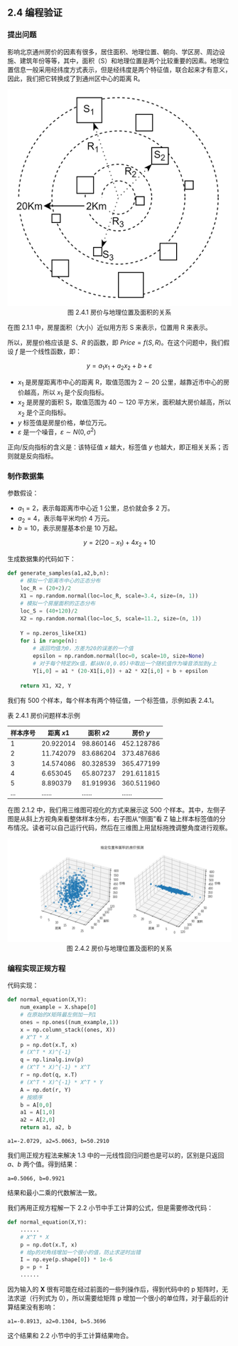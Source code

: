 
## 2.4 编程验证

### 提出问题

影响北京通州房价的因素有很多，居住面积、地理位置、朝向、学区房、周边设施、建筑年份等等，其中，面积（S）和地理位置是两个比较重要的因素。地理位置信息一般采用经纬度方式表示，但是经纬度是两个特征值，联合起来才有意义，因此，我们把它转换成了到通州区中心的距离 R。

<img src="./images/2-4-1.png" />
<center>图 2.4.1 房价与地理位置及面积的关系</center>

在图 2.1.1 中，房屋面积（大小）近似用方形 S 来表示，位置用 R 来表示。

所以，房屋价格应该是 $S、R$ 的函数，即 $Price = f(S,R)$。在这个问题中，我们假设 $f$ 是一个线性函数，即：

$$
y = a_1x_1 + a_2x_2 + b + \varepsilon \tag{2.4.1}
$$

- $x_1$ 是房屋距离市中心的距离 R，取值范围为 $2 \sim 20$ 公里，越靠近市中心的房价越高，所以 $x_1$ 是个反向指标。
- $x_2$ 是房屋的面积 S，取值范围为 $40 \sim 120$ 平方米，面积越大房价越高，所以 $x_2$ 是个正向指标。
- $y$ 标签值是房屋价格，单位万元。
- $\varepsilon$ 是一个噪音，$\varepsilon \sim N(0, \sigma^2)$

正向/反向指标的含义是：该特征值 $x$ 越大，标签值 $y$ 也越大，即正相关关系；否则就是反向指标。

### 制作数据集

参数假设：

- $a_1 = 2$，表示每距离市中心近 1 公里，总价就会多 2 万。
- $a_2 = 4$，表示每平米均价 4 万元。
- $b = 10$，表示房屋基本价是 10 万起。

$$
y = 2(20-x_1) + 4 x_2 + 10 \tag{2.4.2}
$$

生成数据集的代码如下：

```Python
def generate_samples(a1,a2,b,n):
    # 模拟一个距离市中心的正态分布
    loc_R = (20+2)/2
    X1 = np.random.normal(loc=loc_R, scale=3.4, size=(n, 1))
    # 模拟一个房屋面积的正态分布
    loc_S = (40+120)/2
    X2 = np.random.normal(loc=loc_S, scale=11.2, size=(n, 1))
    
    Y = np.zeros_like(X1)
    for i in range(n):
        # 返回均值为0，方差为20的误差的一个值
        epsilon = np.random.normal(loc=0, scale=10, size=None)
        # 对于每个特定的x值，都从N(0,0.05)中取出一个随机值作为噪音添加到y上
        Y[i,0] = a1 * (20-X1[i,0]) + a2 * X2[i,0] + b + epsilon

    return X1, X2, Y
```

我们有 500 个样本，每个样本有两个特征值，一个标签值，示例如表 2.4.1。

表 2.4.1 房价问题样本示例

|样本序号|距离 $x1$|面积 $x2$|房价 $y$|
|--|--|--|--|
|1|20.922014 | 98.860146 | 452.128786|
|2|11.742079 | 83.686204 | 373.487686|
|3|14.574086 | 80.328539 | 365.477199|
|4|6.653045 | 65.807237 | 291.611815|
|5|8.890379 | 81.919936 | 360.511960|
|...|...... |......|......|

在图 2.1.2 中，我们用三维图可视化的方式来展示这 500 个样本。其中，左侧子图是从斜上方视角来看整体样本分布，右子图从“侧面”看 Z 轴上样本标签值的分布情况。读者可以自己运行代码，然后在三维图上用鼠标拖拽调整角度进行观察。

<img src="./images/2-4-2.png" />
<center>图 2.4.2 房价与地理位置及面积的关系</center>


### 编程实现正规方程

代码实现：

```Python
def normal_equation(X,Y):
    num_example = X.shape[0]
    # 在原始的X矩阵最左侧加一列1
    ones = np.ones((num_example,1))
    x = np.column_stack((ones, X))    
    # X^T * X
    p = np.dot(x.T, x)
    # (X^T * X)^{-1}
    q = np.linalg.inv(p)
    # (X^T * X)^{-1} * X^T
    r = np.dot(q, x.T)
    # (X^T * X)^{-1} * X^T * Y
    A = np.dot(r, Y)
    # 按顺序
    b = A[0,0]
    a1 = A[1,0]
    a2 = A[2,0]
    return a1, a2, b
```
```
a1=-2.0729, a2=5.0063, b=50.2910
```

我们用正规方程法来解决 1.3 中的一元线性回归问题也是可以的，区别是只返回 $a、b$ 两个值。得到结果：
```
a=0.5066, b=0.9921
```
结果和最小二乘的代数解法一致。

我们再用正规方程解一下 2.2 小节中手工计算的公式，但是需要修改代码：

```Python
def normal_equation(X,Y):
    ......
    # X^T * X
    p = np.dot(x.T, x)
    # 给p的对角线增加一个很小的值，防止求逆时出错
    I = np.eye(p.shape[0]) * 1e-6
    p = p + I
    ......
```
因为输入的 $\boldsymbol{X}$ 很有可能在经过前面的一些列操作后，得到代码中的 p 矩阵时，无法求逆（行列式为 0），所以需要给矩阵 p 增加一个很小的单位阵，对于最后的计算结果没有影响：
```
a1=-0.8913, a2=0.1304, b=5.3696
```
这个结果和 2.2 小节中的手工计算结果吻合。
